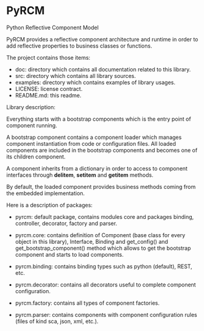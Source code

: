 PyRCM
=====

Python Reflective Component Model

PyRCM provides a reflective component architecture and runtime in order to add reflective properties to business classes or functions.

The project contains those items:
- doc: directory which contains all documentation related to this library.
- src: directory which contains all library sources.
- examples: directory which contains examples of library usages.
- LICENSE: license contract.
- README.md: this readme.

Library description:

Everything starts with a bootstrap components which is the entry point of component running.

A bootstrap component contains a component loader which manages component instantiation from code or configuration files.
All loaded components are included in the bootstrap components and becomes one of its children component.

A component inherits from a dictionary in order to access to component interfaces through __delitem__, __setitem__ and __getitem__ methods.

By default, the loaded component provides business methods coming from the embedded implementation.

Here is a description of packages:

* pyrcm: default package, contains modules core and packages binding, controller, decorator, factory and parser.

* pyrcm.core: contains definition of Component (base class for every object in this library), Interface, Binding and get_config() and get_bootstrap_component() method which allows to get the bootstrap component and starts to load components.

* pyrcm.binding: contains binding types such as python (default), REST, etc.

* pyrcm.decorator: contains all decorators useful to complete component configuration.

* pyrcm.factory: contains all types of component factories.

* pyrcm.parser: contains components with component configuration rules (files of kind sca, json, xml, etc.).
